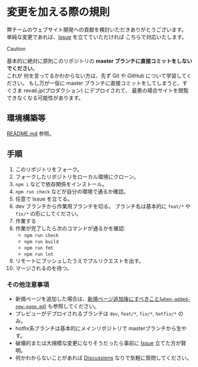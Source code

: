 # 変更を加える際の規則

弊チームのウェブサイト開発への貢献を検討いただきありがとうございます。
単純な変更であれば、[Issue](https://github.com/Sarf-Esports/website/issues) を立てていただければ こちらで対応いたします。

> [!CAUTION]
>
> 基本的に絶対に原則このリポジトリの **master ブランチに直接コミットをしないでください**。  
> これが 何を言ってるかわからない方は、先ず Git や GitHub について学習してください。
> もし万が一仮に master ブランチに直接コミットをしてしまうと、すぐさま revati.jp(プロダクション) にデプロイされて、
> 最悪の場合サイトを閲覧できなくなる可能性があります。

## 環境構築等

[README.md](../README.md#SvelteKit) 参照。

## 手順

1. このリポジトリをフォーク。
1. フォークしたリポジトリをローカル環境にクローン。
1. `npm i` などで依存関係をインストール。
1. `npm run check` などが自分の環境で通るか確認。
1. 任意で Issue を立てる。
1. dev ブランチから作業用ブランチを切る。
ブランチ名は基本的に `feat/*` や `fix/*` の形にしてください。
1. 作業する
1. 作業が完了したら次のコマンドが通るかを確認:
    - `npm run check`
    - `npm run build`
    - `npm run fmt`
    - `npm run lnt`
1. リモートにプッシュしたうえでプルリクエストを出す。
1. マージされるのを待つ。

### その他注意事項

- 新規ページを追加した場合は、[新規ページ追加後にすべきこと(`when-added-new-page.md`)](/docs/when-added-new-page.md) も参照してください。
- プレビューがデプロイされるブランチは `dev`, `feat/*`, `fix/*`, `hotfix/*` のみ。
- hotfix系ブランチは基本的にメインリポジトリで masterブランチから生やす。
- 破壊的または大規模な変更になりそうだったら事前に [Issue](https://github.com/Sarf-Esports/website/issues) 立てた方が賢明。
- 何かわからないことがあれば [Discussions](https://github.com/Sarf-Esports/website/discussions) なりで気軽に質問してください。
